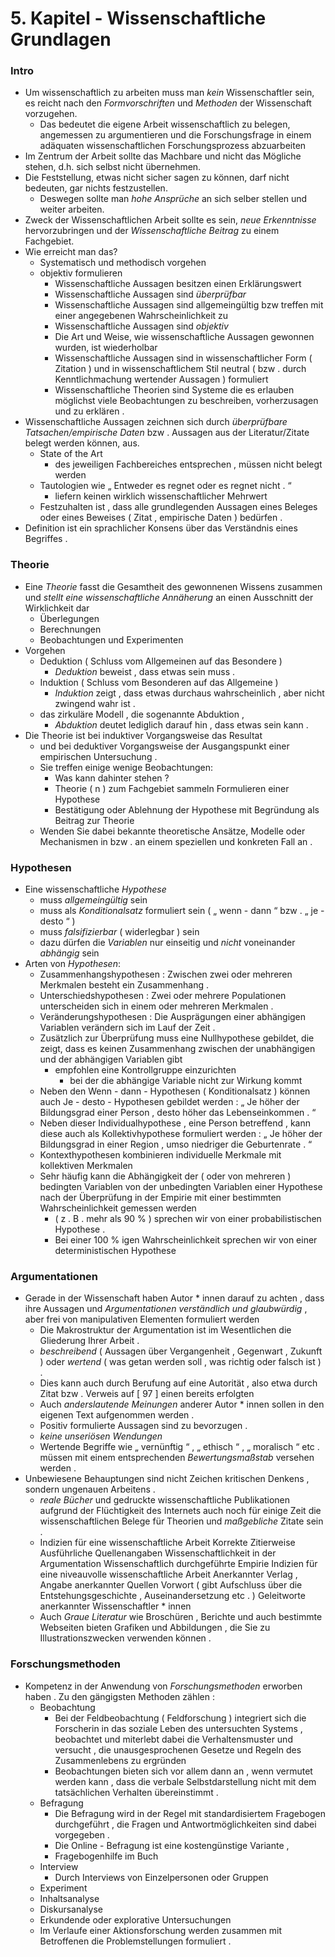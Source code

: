# 5. Kapitel - Wissenschaftliche Grundlagen
### Intro
- Um wissenschaftlich zu arbeiten muss man *kein* Wissenschaftler sein, es reicht nach den *Formvorschriften* und *Methoden* der Wissenschaft vorzugehen.
  - Das bedeutet die eigene Arbeit wissenschaftlich zu belegen, angemessen zu argumentieren und die Forschungsfrage in einem adäquaten wissenschaftlichen Forschungsprozess abzuarbeiten
- Im Zentrum der Arbeit sollte das Machbare und nicht das Mögliche stehen, d.h. sich selbst nicht übernehmen.
- Die Feststellung, etwas nicht sicher sagen zu können, darf nicht bedeuten, gar nichts festzustellen.
  - Deswegen sollte man *hohe Ansprüche* an sich selber stellen und weiter arbeiten.
- Zweck der Wissenschaftlichen Arbeit sollte es sein, *neue Erkenntnisse* hervorzubringen und der *Wissenschaftliche Beitrag* zu einem Fachgebiet.
- Wie erreicht man das?
  - Systematisch und methodisch vorgehen
  - objektiv formulieren
    - Wissenschaftliche Aussagen besitzen einen Erklärungswert
    - Wissenschaftliche Aussagen sind *überprüfbar*
    - Wissenschaftliche Aussagen sind allgemeingültig bzw treffen mit einer angegebenen Wahrscheinlichkeit zu
    - Wissenschaftliche Aussagen sind *objektiv*
    - Die Art und Weise, wie wissenschaftliche Aussagen gewonnen wurden, ist wiederholbar
    - Wissenschaftliche Aussagen sind in wissenschaftlicher Form ( Zitation ) und in wissenschaftlichem Stil neutral ( bzw . durch Kenntlichmachung wertender Aussagen ) formuliert
    - Wissenschaftliche Theorien sind Systeme die es erlauben möglichst viele Beobachtungen zu beschreiben, vorherzusagen und zu erklären .
- Wissenschaftliche Aussagen zeichnen sich durch *überprüfbare Tatsachen/empirische Daten* bzw . Aussagen aus der Literatur/Zitate belegt werden können, aus.
  - State of the Art
    - des jeweiligen Fachbereiches entsprechen , müssen nicht belegt werden
  - Tautologien wie „ Entweder es regnet oder es regnet nicht . “ 
    - liefern keinen wirklich wissenschaftlicher Mehrwert
  - Festzuhalten ist , dass alle grundlegenden Aussagen eines Beleges oder eines Beweises ( Zitat , empirische Daten ) bedürfen .
- Definition ist ein sprachlicher Konsens über das Verständnis eines Begriffes .
### Theorie
- Eine *Theorie* fasst die Gesamtheit des gewonnenen Wissens zusammen und *stellt eine wissenschaftliche Annäherung* an einen Ausschnitt der Wirklichkeit dar
  - Überlegungen 
  - Berechnungen
  - Beobachtungen und Experimenten 
- Vorgehen
  - Deduktion ( Schluss vom Allgemeinen auf das Besondere )
    - *Deduktion* beweist , dass etwas sein muss .
  - Induktion ( Schluss vom Besonderen auf das Allgemeine )
    - *Induktion* zeigt , dass etwas durchaus wahrscheinlich , aber nicht zwingend wahr ist .
  - das zirkuläre Modell , die sogenannte Abduktion ,
    - *Abduktion* deutet lediglich darauf hin , dass etwas sein kann .
- Die Theorie ist bei induktiver Vorgangsweise das Resultat 
  - und bei deduktiver Vorgangsweise der Ausgangspunkt einer empirischen Untersuchung .
  - Sie treffen einige wenige Beobachtungen: 
    - Was kann dahinter stehen ? 
    - Theorie ( n ) zum Fachgebiet sammeln Formulieren einer Hypothese
    - Bestätigung oder Ablehnung der Hypothese mit Begründung als Beitrag zur Theorie
  - Wenden Sie dabei bekannte theoretische Ansätze, Modelle oder Mechanismen in bzw . an einem speziellen und konkreten Fall an .
### Hypothesen
- Eine wissenschaftliche *Hypothese*
  - muss *allgemeingültig* sein
  - muss als *Konditionalsatz* formuliert sein ( „ wenn - dann “ bzw . „ je - desto “ )
  - muss *falsifizierbar* ( widerlegbar ) sein
  - dazu dürfen die *Variablen* nur einseitig und *nicht* voneinander *abhängig* sein
- Arten von *Hypothesen*:
  - Zusammenhangshypothesen : Zwischen zwei oder mehreren Merkmalen besteht ein Zusammenhang .
  - Unterschiedshypothesen : Zwei oder mehrere Populationen unterscheiden sich in einem oder mehreren Merkmalen .
  - Veränderungshypothesen : Die Ausprägungen einer abhängigen Variablen verändern sich im Lauf der Zeit .
  - Zusätzlich zur Überprüfung muss eine Nullhypothese gebildet, die zeigt, dass es keinen Zusammenhang zwischen der unabhängigen und der abhängigen Variablen gibt
    - empfohlen eine Kontrollgruppe einzurichten 
      - bei der die abhängige Variable nicht zur Wirkung kommt
  - Neben den Wenn - dann - Hypothesen ( Konditionalsatz ) können auch Je - desto - Hypothesen gebildet werden : „ Je höher der Bildungsgrad einer Person , desto höher das Lebenseinkommen . “
  - Neben dieser Individualhypothese , eine Person betreffend , kann diese auch als Kollektivhypothese formuliert werden : „ Je höher der Bildungsgrad in einer Region , umso niedriger die Geburtenrate . “
  - Kontexthypothesen kombinieren individuelle Merkmale mit kollektiven Merkmalen
  - Sehr häufig kann die Abhängigkeit der ( oder von mehreren ) bedingten Variablen von der unbedingten Variablen einer Hypothese nach der Überprüfung in der Empirie mit einer bestimmten Wahrscheinlichkeit gemessen werden
    - ( z . B . mehr als 90 % ) sprechen wir von einer probabilistischen Hypothese .
    - Bei einer 100 % igen Wahrscheinlichkeit sprechen wir von einer deterministischen Hypothese
### Argumentationen
- Gerade in der Wissenschaft haben Autor * innen darauf zu achten , dass ihre Aussagen und *Argumentationen* *verständlich und glaubwürdig* , aber frei von manipulativen Elementen formuliert werden
  - Die Makrostruktur der Argumentation ist im Wesentlichen die Gliederung Ihrer Arbeit .
  - *beschreibend* ( Aussagen über Vergangenheit , Gegenwart , Zukunft ) oder *wertend* ( was getan werden soll , was richtig oder falsch ist ) .
  - Dies kann auch durch Berufung auf eine Autorität , also etwa durch Zitat bzw . Verweis auf [ 97 ] einen bereits erfolgten
  - Auch *anderslautende* *Meinungen* anderer Autor * innen sollen in den eigenen Text aufgenommen werden .
  - Positiv formulierte Aussagen sind zu bevorzugen .
  - *keine unseriösen Wendungen*
  - Wertende Begriffe wie „ vernünftig “ , „ ethisch “ , „ moralisch “ etc . müssen mit einem entsprechenden *Bewertungsmaßstab* versehen werden .
- Unbewiesene Behauptungen sind nicht Zeichen kritischen Denkens , sondern ungenauen Arbeitens .
  - *reale Bücher* und gedruckte wissenschaftliche Publikationen aufgrund der Flüchtigkeit des Internets auch noch für einige Zeit die wissenschaftlichen Belege für Theorien und *maßgebliche* Zitate sein .
  - Indizien für eine wissenschaftliche Arbeit Korrekte Zitierweise Ausführliche Quellenangaben Wissenschaftlichkeit in der Argumentation Wissenschaftlich durchgeführte Empirie Indizien für eine niveauvolle wissenschaftliche Arbeit Anerkannter Verlag , Angabe anerkannter Quellen Vorwort ( gibt Aufschluss über die Entstehungsgeschichte , Auseinandersetzung etc . ) Geleitworte anerkannter Wissenschaftler * innen
  - Auch *Graue Literatur* wie Broschüren , Berichte und auch bestimmte Webseiten bieten Grafiken und Abbildungen , die Sie zu Illustrationszwecken verwenden können .
### Forschungsmethoden
- Kompetenz in der Anwendung von *Forschungsmethoden* erworben haben . Zu den gängigsten Methoden zählen : 
  - Beobachtung 
    - Bei der Feldbeobachtung ( Feldforschung ) integriert sich die Forscherin in das soziale Leben des untersuchten Systems , beobachtet und miterlebt dabei die Verhaltensmuster und versucht , die unausgesprochenen Gesetze und Regeln des Zusammenlebens zu ergründen
    - Beobachtungen bieten sich vor allem dann an , wenn vermutet werden kann , dass die verbale Selbstdarstellung nicht mit dem tatsächlichen Verhalten übereinstimmt .
  - Befragung 
    - Die Befragung wird in der Regel mit standardisiertem Fragebogen durchgeführt , die Fragen und Antwortmöglichkeiten sind dabei vorgegeben .
    - Die Online - Befragung ist eine kostengünstige Variante ,
    - Fragebogenhilfe im Buch
  - Interview 
    - Durch Interviews von Einzelpersonen oder Gruppen
  - Experiment 
  - Inhaltsanalyse 
  - Diskursanalyse
  - Erkundende oder explorative Untersuchungen
  - Im Verlaufe einer Aktionsforschung werden zusammen mit Betroffenen die Problemstellungen formuliert .